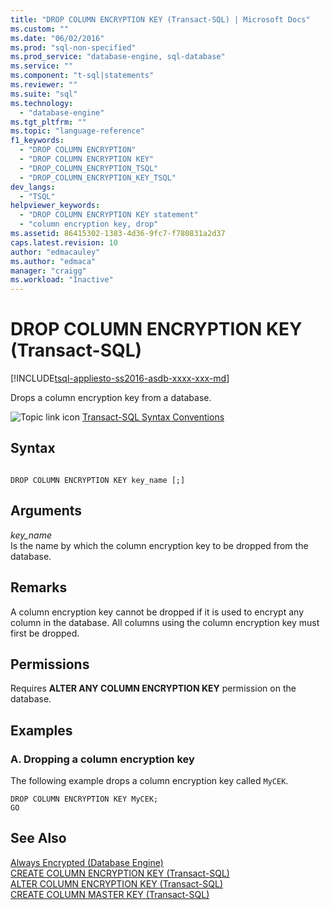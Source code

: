 ```yaml
---
title: "DROP COLUMN ENCRYPTION KEY (Transact-SQL) | Microsoft Docs"
ms.custom: ""
ms.date: "06/02/2016"
ms.prod: "sql-non-specified"
ms.prod_service: "database-engine, sql-database"
ms.service: ""
ms.component: "t-sql|statements"
ms.reviewer: ""
ms.suite: "sql"
ms.technology: 
  - "database-engine"
ms.tgt_pltfrm: ""
ms.topic: "language-reference"
f1_keywords: 
  - "DROP COLUMN ENCRYPTION"
  - "DROP COLUMN ENCRYPTION KEY"
  - "DROP_COLUMN_ENCRYPTION_TSQL"
  - "DROP_COLUMN_ENCRYPTION_KEY_TSQL"
dev_langs: 
  - "TSQL"
helpviewer_keywords: 
  - "DROP COLUMN ENCRYPTION KEY statement"
  - "column encryption key, drop"
ms.assetid: 86415302-1383-4d36-9fc7-f780831a2d37
caps.latest.revision: 10
author: "edmacauley"
ms.author: "edmaca"
manager: "craigg"
ms.workload: "Inactive"
---
```

# DROP COLUMN ENCRYPTION KEY (Transact-SQL)
[!INCLUDE[tsql-appliesto-ss2016-asdb-xxxx-xxx-md](../../includes/tsql-appliesto-ss2016-asdb-xxxx-xxx-md.md)]

  Drops a column encryption key from a database.  
  
 ![Topic link icon](../../database-engine/configure-windows/media/topic-link.gif "Topic link icon") [Transact-SQL Syntax Conventions](../../t-sql/language-elements/transact-sql-syntax-conventions-transact-sql.md)  
  
## Syntax  
  
```  
  
DROP COLUMN ENCRYPTION KEY key_name [;]  
```  
  
## Arguments  
 *key_name*  
 Is the name by which the column encryption key to be dropped from the database.  
  
## Remarks  
 A column encryption key cannot be dropped if it is used to encrypt any column in the database. All columns using the column encryption key must first be dropped.  
  
## Permissions  
 Requires **ALTER ANY COLUMN ENCRYPTION KEY** permission on the database.  
  
## Examples  
  
### A. Dropping a column encryption key  
 The following example drops a column encryption key called `MyCEK`.  
  
```  
DROP COLUMN ENCRYPTION KEY MyCEK;  
GO  
```  
  
## See Also  
 [Always Encrypted &#40;Database Engine&#41;](../../relational-databases/security/encryption/always-encrypted-database-engine.md)   
 [CREATE COLUMN ENCRYPTION KEY &#40;Transact-SQL&#41;](../../t-sql/statements/create-column-encryption-key-transact-sql.md)   
 [ALTER COLUMN ENCRYPTION KEY &#40;Transact-SQL&#41;](../../t-sql/statements/alter-column-encryption-key-transact-sql.md)   
 [CREATE COLUMN MASTER KEY &#40;Transact-SQL&#41;](../../t-sql/statements/create-column-master-key-transact-sql.md)  
  
  
